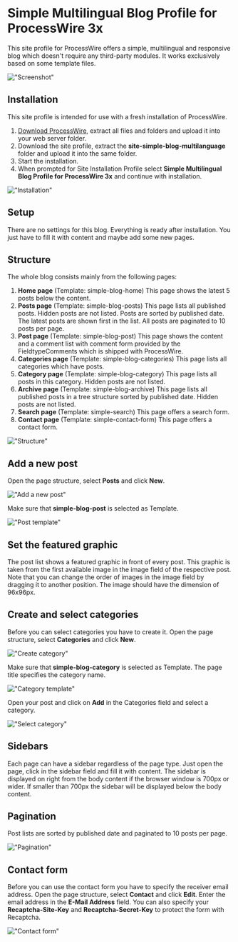 # Simple Multilingual Blog Profile for ProcessWire 3x

This site profile for ProcessWire offers a simple, multilingual and responsive blog which doesn't require any third-party modules. It works exclusively based on some template files.

!["Screenshot"](https://tech-c.net/site/assets/files/1200/screenshot.jpg)

## Installation
This site profile is intended for use with a fresh installation of ProcessWire.
1. [Download ProcessWire](https://processwire.com/download/core/ "Download ProcessWire"), extract all files and folders and upload it into your web server folder.
2. Download the site profile, extract the **site-simple-blog-multilanguage** folder and upload it into the same folder.
3. Start the installation.
4. When prompted for Site Installation Profile select **Simple Multilingual Blog Profile for ProcessWire 3x** and continue with installation.

!["Installation"](https://tech-c.net/site/assets/files/1199/installation.jpg)

## Setup
There are no settings for this blog. Everything is ready after installation. You just have to fill it with content and maybe add some new pages.

## Structure
The whole blog consists mainly from the following pages:
1. __Home page__ (Template: simple-blog-home) This page shows the latest 5 posts below the content.
2. __Posts page__ (Template: simple-blog-posts) This page lists all published posts. Hidden posts are not listed. Posts are sorted by published date. The latest posts are shown first in the list. All posts are paginated to 10 posts per page.
3. __Post page__ (Template: simple-blog-post) This page shows the content and a comment list with comment form provided by the FieldtypeComments which is shipped with ProcessWire.
4. __Categories page__ (Template: simple-blog-categories) This page lists all categories which have posts.
5. __Category page__ (Template: simple-blog-category) This page lists all posts in this category. Hidden posts are not listed.
6. __Archive page__ (Template: simple-blog-archive) This page lists all published posts in a tree structure sorted by published date. Hidden posts are not listed.
7. __Search page__ (Template: simple-search) This page offers a search form.
8. __Contact page__ (Template: simple-contact-form) This page offers a contact form.

!["Structure"](https://tech-c.net/site/assets/files/1198/structure.jpg)

## Add a new post
Open the page structure, select **Posts** and click **New**.

!["Add a new post"](https://tech-c.net/site/assets/files/1198/add-new-post-1.jpg)

Make sure that **simple-blog-post** is selected as Template.

!["Post template"](https://tech-c.net/site/assets/files/1198/add-new-post-2.jpg)

## Set the featured graphic
The post list shows a featured graphic in front of every post. This graphic is taken from the first available image in the image field of the respective post. Note that you can change the order of images in the image field by dragging it to another position. The image should have the dimension of 96x96px.

## Create and select categories
Before you can select categories you have to create it. Open the page structure, select **Categories** and click **New**.

!["Create category"](https://tech-c.net/site/assets/files/1198/create-category-1.jpg)

Make sure that **simple-blog-category** is selected as Template. The page title specifies the category name.

!["Category template"](https://tech-c.net/site/assets/files/1198/create-category-2.jpg)

Open your post and click on **Add** in the Categories field and select a category.

!["Select category"](https://tech-c.net/site/assets/files/1198/select-category.jpg)

## Sidebars
Each page can have a sidebar regardless of the page type. Just open the page, click in the sidebar field and fill it with content. The sidebar is displayed on right from the body content if the browser window is 700px or wider. If smaller than 700px the sidebar will be displayed below the body content.

## Pagination
Post lists are sorted by published date and paginated to 10 posts per page.

!["Pagination"](https://tech-c.net/site/assets/files/1198/pagination.jpg)

## Contact form
Before you can use the contact form you have to specify the receiver email address. Open the page structure, select **Contact** and click **Edit**. Enter the email address in the **E-Mail Address** field. You can also specify your **Recaptcha-Site-Key** and **Recaptcha-Secret-Key** to protect the form with Recaptcha.

!["Contact form"](https://tech-c.net/site/assets/files/1198/contact-form.jpg)
